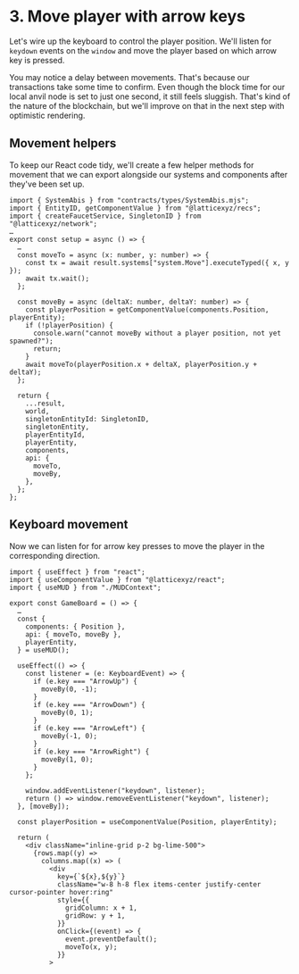 # 3. Move player with arrow keys

Let's wire up the keyboard to control the player position. We'll listen for `keydown` events on the `window` and move the player based on which arrow key is pressed.

You may notice a delay between movements. That's because our transactions take some time to confirm. Even though the block time for our local anvil node is set to just one second, it still feels sluggish. That's kind of the nature of the blockchain, but we'll improve on that in the next step with optimistic rendering.

## Movement helpers

To keep our React code tidy, we'll create a few helper methods for movement that we can export alongside our systems and components after they've been set up.

```tsx !#2,7-19,29-32 packages/client/src/mud/setup.ts
import { SystemAbis } from "contracts/types/SystemAbis.mjs";
import { EntityID, getComponentValue } from "@latticexyz/recs";
import { createFaucetService, SingletonID } from "@latticexyz/network";
…
export const setup = async () => {
  …
  const moveTo = async (x: number, y: number) => {
    const tx = await result.systems["system.Move"].executeTyped({ x, y });
    await tx.wait();
  };

  const moveBy = async (deltaX: number, deltaY: number) => {
    const playerPosition = getComponentValue(components.Position, playerEntity);
    if (!playerPosition) {
      console.warn("cannot moveBy without a player position, not yet spawned?");
      return;
    }
    await moveTo(playerPosition.x + deltaX, playerPosition.y + deltaY);
  };

  return {
    ...result,
    world,
    singletonEntityId: SingletonID,
    singletonEntity,
    playerEntityId,
    playerEntity,
    components,
    api: {
      moveTo,
      moveBy,
    },
  };
};
```

## Keyboard movement

Now we can listen for for arrow key presses to move the player in the corresponding direction.

```tsx !#1,9,13-31,48 packages/client/src/GameBoard.tsx
import { useEffect } from "react";
import { useComponentValue } from "@latticexyz/react";
import { useMUD } from "./MUDContext";

export const GameBoard = () => {
  …
  const {
    components: { Position },
    api: { moveTo, moveBy },
    playerEntity,
  } = useMUD();

  useEffect(() => {
    const listener = (e: KeyboardEvent) => {
      if (e.key === "ArrowUp") {
        moveBy(0, -1);
      }
      if (e.key === "ArrowDown") {
        moveBy(0, 1);
      }
      if (e.key === "ArrowLeft") {
        moveBy(-1, 0);
      }
      if (e.key === "ArrowRight") {
        moveBy(1, 0);
      }
    };

    window.addEventListener("keydown", listener);
    return () => window.removeEventListener("keydown", listener);
  }, [moveBy]);

  const playerPosition = useComponentValue(Position, playerEntity);

  return (
    <div className="inline-grid p-2 bg-lime-500">
      {rows.map((y) =>
        columns.map((x) => (
          <div
            key={`${x},${y}`}
            className="w-8 h-8 flex items-center justify-center cursor-pointer hover:ring"
            style={{
              gridColumn: x + 1,
              gridRow: y + 1,
            }}
            onClick={(event) => {
              event.preventDefault();
              moveTo(x, y);
            }}
          >
```
